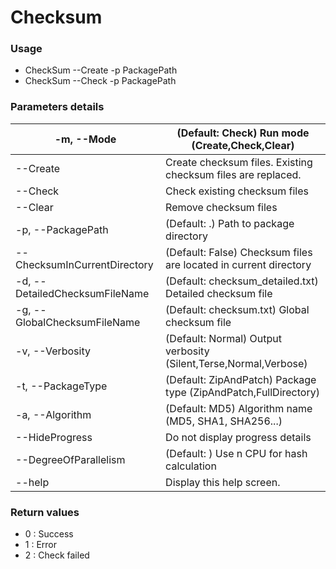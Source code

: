 # Checksum #

### Usage ###

* CheckSum --Create -p PackagePath
* CheckSum --Check -p PackagePath

### Parameters details ###


| -m, --Mode                     | (Default: Check) Run mode (Create,Check,Clear)                      |
|--------------------------------|---------------------------------------------------------------------|
| --Create                       | Create checksum files. Existing checksum files are replaced.        |
| --Check                        |  Check existing checksum files                                      |
| --Clear                        |  Remove checksum files                                              |
| -p, --PackagePath              |  (Default: .) Path to package directory                             |
| --ChecksumInCurrentDirectory   |  (Default: False) Checksum files are located in current directory   |
| -d, --DetailedChecksumFileName |  (Default: checksum_detailed.txt) Detailed checksum file            |
| -g, --GlobalChecksumFileName   |  (Default: checksum.txt) Global checksum file                       |
| -v, --Verbosity                |  (Default: Normal) Output verbosity (Silent,Terse,Normal,Verbose)   |
| -t, --PackageType              |  (Default: ZipAndPatch) Package type (ZipAndPatch,FullDirectory)    |
| -a, --Algorithm                |  (Default: MD5) Algorithm name (MD5, SHA1, SHA256...)               |
| --HideProgress                 |  Do not display progress details                                    |
| --DegreeOfParallelism          |  (Default: ) Use n CPU for hash calculation                         |
| --help                         |  Display this help screen.                                          |

### Return values ###
	
* 0 : Success
* 1 : Error
* 2 : Check failed